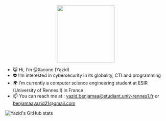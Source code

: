 <div id="header" align="center">
  <img src="https://i.ibb.co/K2G9wCW/cha.jpg" width="180"/>
</div>

- 😸 Hi, I’m @Xacone (Yazid)
- 👽 I’m interested in cybersecurity in its globality, CTI and programming
- 🌍 I’m currently a computer science engineering student at ESIR (University of Rennes I) in France
- 📫 You can reach me at : yazid.benjamaa@etudiant.univ-rennes1.fr or benjamaayazid21@gmail.com

![Yazid's GitHub stats](https://github-readme-stats.vercel.app/api?username=Xacone&show_icons=true&theme=tokyonight)
